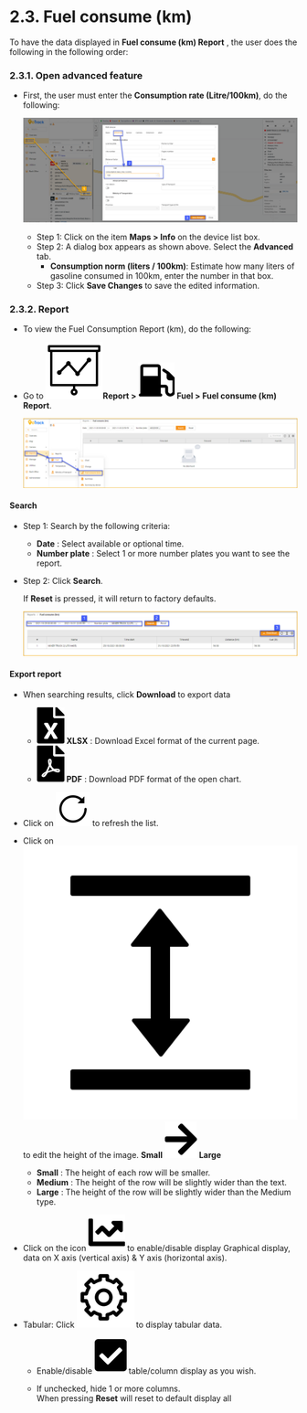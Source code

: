 # 2.3. Fuel consume (km)
To have the data displayed in **Fuel consume (km) Report** , the user does the following in the following order:

### 2.3.1. Open advanced feature
- First, the user must enter the **Consumption rate
 (Litre/100km)**, do the following:

  <span style="display:block;text-align:left">![Interface Web](/docs/assets/images/web-english/reports/fuel-estimate-1.png)

  - Step 1: Click on the item **Maps > Info** on the device list box.
  - Step 2: A dialog box appears as shown above. Select the **Advanced** tab.
    - **Consumption norm (liters / 100km)**: Estimate how many liters of gasoline consumed in 100km, enter the number in that box.
  - Step 3: Click **Save Changes** to save the edited information.

### 2.3.2. Report
- To view the Fuel Consumption Report (km), do the following:
* Go to **<span class="icon-left svg-filter-tick">![Ok](/docs/assets/images/web-interface/icon/SVG/dynamic.svg )Report > <span class= "icon-left svg-filter-tick">![Ok](/docs/assets/images/web-interface/icon/SVG/gas-station.svg) Fuel > Fuel consume (km) Report**.
  
  <span style="display:block;text-align:left">![Interface Web](/docs/assets/images/web-english/reports/fuel-consume-search.jpg)

#### Search

- Step 1: Search by the following criteria:

    * **Date** : Select available or optional time.
    * **Number plate** : Select 1 or more number plates you want to see the report.

- Step 2: Click **Search**.
 
    If **Reset** is pressed, it will return to factory defaults.

    <span style="display:block;text-align:left">![Interface Web](/docs/assets/images/web-english/reports/fuel-estimate-search.jpg)

#### Export report
* When searching results, click **Download** to export data

  - <span class="icon-left svg-filter-circlegreen2">![Ok](/docs/assets/images/web-interface/icon/SVG/file-excel1.svg) **XLSX** : Download Excel format of the current page.
  - <span class="icon-left svg-filter-circlered">![Ok](/docs/assets/images/web-interface/icon/SVG/file-pdf1.svg) **PDF** : Download PDF format of the open chart.

- Click on <span class="icon-left svg-filter-info">![Ok](/docs/assets/images/web-interface/icon/SVG/icons8-reset.svg) to refresh the list.
      
- Click on <span class="icon-left svg-filter-info">![Ok](/docs/assets/images/web-interface/icon/SVG/column-height.svg) to edit the height of the image. **Small** <span class="icon-left svg-filter-serch">![Ok](/docs/assets/images/web-interface/icon/SVG/arrow-right.svg) **Large**

  - **Small** : The height of each row will be smaller.
  - **Medium** : The height of the row will be slightly wider than the text.
  - **Large** : The height of the row will be slightly wider than the Medium type.

- Click on the icon <span class="icon-left svg-filter-info">![Ok](/docs/assets/images/web-interface/icon/SVG/chart-line.svg) to enable/disable display Graphical display, data on X axis (vertical axis) & Y axis (horizontal axis).


- Tabular: Click <span class="icon-left ">![Ok](/docs/assets/images/web-interface/icon/SVG/icons8-gear.svg) to display tabular data.

    - Enable/disable <span class="icon-left svg-filter-tick">![Ok](/docs/assets/images/web-interface/icon/SVG/check-square1.svg) table/column display as you wish.
    
    - If unchecked, hide 1 or more columns. <br>
    When pressing **Reset** will reset to default display all
